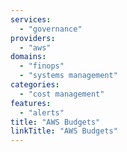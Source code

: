 ```yaml
---
services:
  - "governance"
providers:
  - "aws"
domains:
  - "finops"
  - "systems management"
categories:
  - "cost management"
features:
  - "alerts"
title: "AWS Budgets"
linkTitle: "AWS Budgets"
---
```

